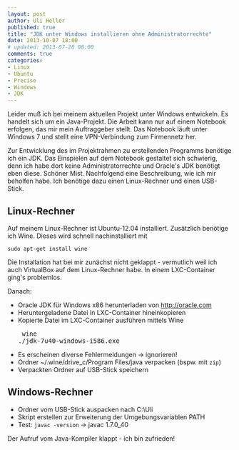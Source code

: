 ```yaml
---
layout: post
author: Uli Heller
published: true
title: "JDK unter Windows installieren ohne Administratorrechte"
date: 2013-10-07 18:00
# updated: 2013-07-20 08:00
comments: true
categories:
- Linux
- Ubuntu
- Precise
- Windows
- JDK
---
```


Leider muß ich bei meinem aktuellen Projekt unter Windows entwickeln.
Es handelt sich um ein Java-Projekt. Die Arbeit kann nur auf einem Notebook
erfolgen, das mir mein Auftraggeber stellt. Das Notebook läuft unter
Windows 7 und stellt eine VPN-Verbindung zum Firmennetz her.

Zur Entwicklung des im Projektrahmen zu erstellenden Programms benötige
ich ein JDK. Das Einspielen auf dem Notebook gestaltet sich schwierig,
denn ich habe dort keine Administratorrechte und Oracle's JDK benötigt
eben diese. Schöner Mist. Nachfolgend eine Beschreibung, wie ich mir
beholfen habe. Ich benötige dazu einen Linux-Rechner und einen USB-Stick.

<!-- more -->

## Linux-Rechner

Auf meinem Linux-Rechner ist Ubuntu-12.04 installiert. Zusätzlich
benötige ich Wine. Dieses wird schnell nachinstalliert mit

    sudo apt-get install wine

Die Installation hat bei mir zunächst nicht geklappt - vermutlich weil
ich auch VirtualBox auf dem Linux-Rechner habe. In einem LXC-Container
ging's problemlos.

Danach:

* Oracle JDK für Windows x86 herunterladen von <http://oracle.com>
* Heruntergeladene Datei in LXC-Container hineinkopieren
* Kopierte Datei im LXC-Container ausführen mittels Wine<pre>
  wine ./jdk-7u40-windows-i586.exe</pre>
* Es erscheinen diverse Fehlermeldungen -> ignorieren!
* Ordner ~/.wine/drive_c/Program Files/java verpacken (bspw. mit `zip`)
* Verpackten Ordner auf USB-Stick speichern

## Windows-Rechner

* Ordner vom USB-Stick auspacken nach C:\Uli
* Skript erstellen zur Erweiterung der Umgebungsvariablen PATH
* Test: `javac -version` -> javac 1.7.0_40

Der Aufruf vom Java-Kompiler klappt - ich bin zufrieden!
